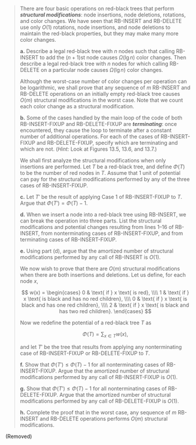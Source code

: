 > There are four basic operations on red-black trees that perform **_structural modifications_**: node insertions, node deletions, rotations, and color changes. We have seen that $\text{RB-INSERT}$ and $\text{RB-DELETE}$ use only $O(1)$ rotations, node insertions, and node deletions to maintain the red-black properties, but they may make many more color changes.
>
> **a.** Describe a legal red-black tree with $n$ nodes such that calling $\text{RB-INSERT}$ to add the $(n + 1)$st node causes $\Omega(\lg n)$ color changes. Then describe a legal red-black tree with $n$ nodes for which calling $\text{RB-DELETE}$ on a particular node causes $\Omega(\lg n)$ color changes.
>
> Although the worst-case number of color changes per operation can be logarithmic, we shall prove that any sequence of $m$ $\text{RB-INSERT}$ and $\text{RB-DELETE}$ operations on an initially empty red-black tree causes $O(m)$ structural modifications in the worst case. Note that we count each color change as a structural modification.
>
> **b.** Some of the cases handled by the main loop of the code of both $\text{RB-INSERT-FIXUP}$ and $\text{RB-DELETE-FIXUP}$ are **_terminating_**: once encountered, they cause the loop to terminate after a constant number of additional operations. For each of the cases of $\text{RB-INSERT-FIXUP}$ and $\text{RB-DELETE-FIXUP}$, specify which are terminating and which are not. ($\textit{Hint:}$ Look at Figures 13.5, 13.6, and 13.7.)
>
> We shall first analyze the structural modifications when only insertions are performed. Let $T$ be a red-black tree, and define $\Phi(T)$ to be the number of red nodes in $T$. Assume that $1$ unit of potential can pay for the structural modifications performed by any of the three cases of $\text{RB-INSERT-FIXUP}$.
>
> **c.** Let $T'$ be the result of applying Case 1 of $\text{RB-INSERT-FIXUP}$ to $T$. Argue that $\Phi(T') = \Phi(T) - 1$.
>
> **d.** When we insert a node into a red-black tree using $\text{RB-INSERT}$, we can break the operation into three parts. List the structural modifications and potential changes resulting from lines 1–16 of $\text{RB-INSERT}$, from nonterminating cases of $\text{RB-INSERT-FIXUP}$, and from terminating cases of $\text{RB-INSERT-FIXUP}$.
>
> **e.** Using part (d), argue that the amortized number of structural modifications performed by any call of $\text{RB-INSERT}$ is $O(1)$.
>
> We now wish to prove that there are $O(m)$ structural modifications when there are both insertions and deletions. Let us define, for each node $x$,
>
> $$
> w(x) =
> \begin{cases}
>     0 & \text{ if } x \text{ is red}, \\\\
>     1 & \text{ if } x \text{ is black and has no red children}, \\\\
>     0 & \text{ if } x \text{ is black and has one red children}, \\\\
>     2 & \text{ if } x \text{ is black and has two red children}.
> \end{cases}
> $$
>
> Now we redefine the potential of a red-black tree $T$ as
>
> $$\Phi(T) = \sum_{x \in T} w(x),$$
>
> and let $T'$ be the tree that results from applying any nonterminating case of $\text{RB-INSERT-FIXUP}$ or $\text{RB-DELETE-FIXUP}$ to $T$.
>
> **f.** Show that $\Phi(T') \le \Phi(T) - 1$ for all nonterminating cases of $\text{RB-INSERT-FIXUP}$. Argue that the amortized number of structural modifications performed by any call of $\text{RB-INSERT-FIXUP}$ is $O(1)$.
>
> **g.** Show that $\Phi(T') \le \Phi(T) - 1$ for all nonterminating cases of $\text{RB-DELETE-FIXUP}$. Argue that the amortized number of structural modifications performed by any call of $\text{RB-DELETE-FIXUP}$ is $O(1)$.
>
> **h.** Complete the proof that in the worst case, any sequence of $m$ $\text{RB-INSERT}$ and $\text{RB-DELETE}$ operations performs $O(m)$ structural modifications.

(Removed)
